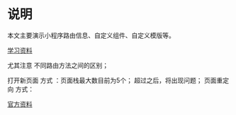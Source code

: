 # 说明

本文主要演示小程序路由信息、自定义组件、自定义模版等。

[学习资料](http://taoqianbao.github.io/2018/02/08/miniapp/how-to-study)


尤其注意 不同路由方法之间的区别；

打开新页面 方式 ：页面栈最大数目前为5个； 超过之后，将出现问题；
页面重定向 方式：

[官方资料](https://mp.weixin.qq.com/debug/wxadoc/dev/framework/app-service/route.html)